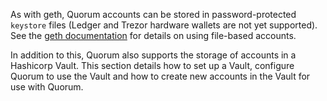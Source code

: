 As with geth, Quorum accounts can be stored in password-protected `keystore` files (Ledger and Trezor hardware wallets are not yet supported).  See the [geth documentation](https://github.com/ethereum/go-ethereum/wiki/Managing-your-accounts) for details on using file-based accounts. 
 
In addition to this, Quorum also supports the storage of accounts in a Hashicorp Vault.  This section details how to set up a Vault, configure Quorum to use the Vault and how to create new accounts in the Vault for use with Quorum.

